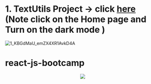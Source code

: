 # 1. TextUtils Project -> click [here](https://github.com/Subham-Maity/textutils)  (Note click on the Home page and Turn on the dark mode )

![1_KBGdMaU_emZX4XR1AvkD4A](https://user-images.githubusercontent.com/97989643/166133262-ed14ce90-b193-4dc7-be6f-3df6e06082c6.gif)

# react-js-bootcamp

<p align="center">
        <img src="https://c.tenor.com/F1XAiC9HVBMAAAAd/coding-codingisfun.gif"/>
        </p>
        
        
     
